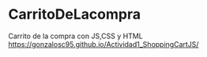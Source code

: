 # CarritoDeLacompra
Carrito de la compra con JS,CSS y HTML
https://gonzalosc95.github.io/Actividad1_ShoppingCartJS/

